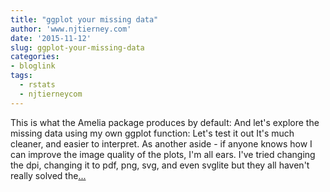```yaml
---
title: "ggplot your missing data"
author: 'www.njtierney.com'
date: '2015-11-12'
slug: ggplot-your-missing-data
categories:
- bloglink
tags:
  - rstats
  - njtierneycom
---
```


This is what the Amelia package produces by default: And let's explore the missing data using my own ggplot function: Let's test it out It's much cleaner, and easier to interpret. As another aside - if anyone knows how I can improve the image quality of the plots, I'm all ears. I've tried changing the dpi, changing it to pdf, png, svg, and even svglite but they all haven't really solved the[... <i class="fas fa-external-link-alt"></i>](https://www.njtierney.com/post/2015/11/12/ggplot-missing-data/)

